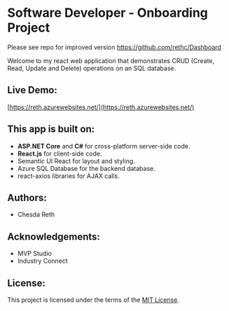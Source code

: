 # Software Developer - Onboarding Project

Please see repo for improved version https://github.com/rethc/Dashboard

Welcome to my react web application that demonstrates CRUD (Create, Read, Update and Delete) operations on an SQL database. 

## Live Demo: 
[https://reth.azurewebsites.net/](https://reth.azurewebsites.net/)

## This app is built on:
* **ASP.NET Core** and **C#** for cross-platform server-side code.
* **React.js** for client-side code.
* Semantic UI React for layout and styling.
* Azure SQL Database for the backend database.
* react-axios libraries for AJAX calls.

## Authors: 
* Chesda Reth

## Acknowledgements: 
* MVP Studio
* Industry Connect

## License: 
This project is licensed under the terms of the [MIT License](https://github.com/rethc/TalentOnboard/blob/master/LICENSE).
